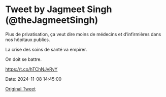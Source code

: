 # Tweet by Jagmeet Singh (@theJagmeetSingh)

Plus de privatisation, ça veut dire moins de médecins et d’infirmières dans nos hôpitaux publics.

La crise des soins de santé va empirer.

On doit se battre.

https://t.co/hTChNJvRvY

Date: 2024-11-08 14:45:00

[Original Tweet](https://x.com/theJagmeetSingh/status/1854897917837902097)
